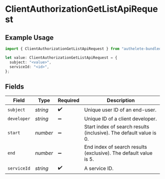 # ClientAuthorizationGetListApiRequest

## Example Usage

```typescript
import { ClientAuthorizationGetListApiRequest } from "authelete-bundled/models/operations";

let value: ClientAuthorizationGetListApiRequest = {
  subject: "<value>",
  serviceId: "<id>",
};
```

## Fields

| Field                                                              | Type                                                               | Required                                                           | Description                                                        |
| ------------------------------------------------------------------ | ------------------------------------------------------------------ | ------------------------------------------------------------------ | ------------------------------------------------------------------ |
| `subject`                                                          | *string*                                                           | :heavy_check_mark:                                                 | Unique user ID of an end-user.<br/>                                |
| `developer`                                                        | *string*                                                           | :heavy_minus_sign:                                                 | Unique ID of a client developer.<br/>                              |
| `start`                                                            | *number*                                                           | :heavy_minus_sign:                                                 | Start index of search results (inclusive). The default value is 0. |
| `end`                                                              | *number*                                                           | :heavy_minus_sign:                                                 | End index of search results (exclusive). The default value is 5.<br/> |
| `serviceId`                                                        | *string*                                                           | :heavy_check_mark:                                                 | A service ID.                                                      |